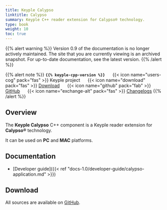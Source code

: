 ```yaml
---
title: Keyple Calypso
linktitle: Calypso
summary: Keyple C++ reader extension for Calypso® technology.
type: book
weight: 10
toc: true
---
```

{{% alert warning %}}
Version 0.9 of the documentation is no longer actively maintained. The site that you are currently viewing is an archived snapshot. For up-to-date documentation, see the latest version.
{{% /alert %}}

{{% alert note %}}
**`{{% keyple-cpp-version %}}`**
&nbsp;&nbsp;&nbsp;&nbsp;&nbsp;{{< icon name="users-cog" pack="fas" >}}
Keyple project
&nbsp;&nbsp;&nbsp;&nbsp;&nbsp;{{< icon name="download" pack="fas" >}}
[Download](#download)
&nbsp;&nbsp;&nbsp;&nbsp;&nbsp;{{< icon name="github" pack="fab" >}}
[GitHub](https://github.com/eclipse/keyple-cpp/tree/master/component/keyple-calypso)
&nbsp;&nbsp;&nbsp;&nbsp;&nbsp;{{< icon name="exchange-alt" pack="fas" >}}
[Changelogs](https://github.com/eclipse/keyple-cpp/releases/)
{{% /alert %}}

## Overview

The **Keyple Calypso** C++ component is a Keyple reader extension for **Calypso®** technology.

It can be used on **PC** and **MAC** platforms.

## Documentation

* [Developer guide]({{< ref "docs-1.0/developer-guide/calypso-application.md" >}})

## Download

All sources are available on [GitHub](https://github.com/eclipse/keyple-cpp/).